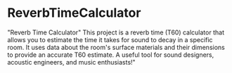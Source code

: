 # ReverbTimeCalculator
"Reverb Time Calculator" This project is a reverb time (T60) calculator that allows you to estimate the time it takes for sound to decay in a specific room. It uses data about the room's surface materials and their dimensions to provide an accurate T60 estimate. A useful tool for sound designers, acoustic engineers, and music enthusiasts!"
